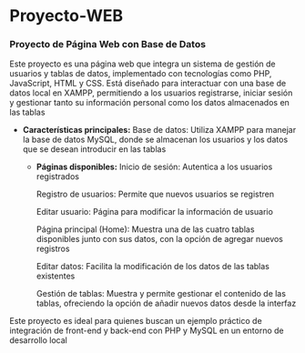 # Proyecto-WEB

### Proyecto de Página Web con Base de Datos
Este proyecto es una página web que integra un sistema de gestión de usuarios y tablas de datos, implementado con tecnologías como PHP, JavaScript, HTML y CSS. Está diseñado para interactuar con una base de datos local en XAMPP, permitiendo a los usuarios registrarse, iniciar sesión y gestionar tanto su información personal como los datos almacenados en las tablas
- **Características principales:**
  Base de datos: Utiliza XAMPP para manejar la base de datos MySQL, donde se almacenan los usuarios y los datos que se desean introducir en las tablas
    - **Páginas disponibles:**
      Inicio de sesión: Autentica a los usuarios registrados
      
      Registro de usuarios: Permite que nuevos usuarios se registren
      
      Editar usuario: Página para modificar la información de usuario
      
      Página principal (Home): Muestra una de las cuatro tablas disponibles junto con sus datos, con la opción de agregar nuevos registros
      
      Editar datos: Facilita la modificación de los datos de las tablas existentes
      
      Gestión de tablas: Muestra y permite gestionar el contenido de las tablas, ofreciendo la opción de añadir nuevos datos desde la interfaz
      
Este proyecto es ideal para quienes buscan un ejemplo práctico de integración de front-end y back-end con PHP y MySQL en un entorno de desarrollo local
